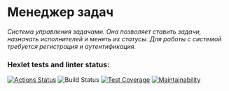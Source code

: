 # Менеджер задач
*Cистема управления задачами. Она позволяет ставить задачи, назначать исполнителей и менять их статусы. 
Для работы с системой требуется регистрация и аутентификация.*


### Hexlet tests and linter status:
[![Actions Status](https://github.com/TonyMudRec/java-project-99/workflows/hexlet-check/badge.svg)](https://github.com/TonyMudRec/java-project-99/actions)
![Build Status](https://github.com/TonyMudRec/java-project-99/actions/workflows/build-check.yml/badge.svg)
[![Test Coverage](https://api.codeclimate.com/v1/badges/8eaab18812825bf6cbff/test_coverage)](https://codeclimate.com/github/TonyMudRec/java-project-99/test_coverage)
[![Maintainability](https://api.codeclimate.com/v1/badges/8eaab18812825bf6cbff/maintainability)](https://codeclimate.com/github/TonyMudRec/java-project-99/maintainability)